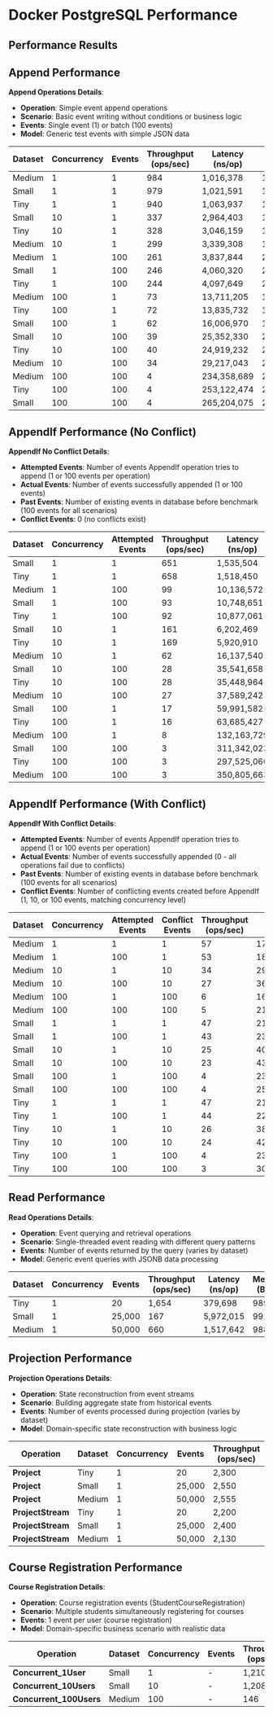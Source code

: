 # Docker PostgreSQL Performance

## Performance Results

## Append Performance

**Append Operations Details**:
- **Operation**: Simple event append operations
- **Scenario**: Basic event writing without conditions or business logic
- **Events**: Single event (1) or batch (100 events)
- **Model**: Generic test events with simple JSON data

| Dataset | Concurrency | Events | Throughput (ops/sec) | Latency (ns/op) | Memory (B/op) | Allocations |
|---------|-------------|--------|---------------------|-----------------|---------------|-------------|
| Medium | 1 | 1 | 984 | 1,016,378 | 1,877 | 55 |
| Small | 1 | 1 | 979 | 1,021,591 | 1,901 | 55 |
| Tiny | 1 | 1 | 940 | 1,063,937 | 1,875 | 55 |
| Small | 10 | 1 | 337 | 2,964,403 | 17,553 | 521 |
| Tiny | 10 | 1 | 328 | 3,046,159 | 17,525 | 521 |
| Medium | 10 | 1 | 299 | 3,339,308 | 17,522 | 521 |
| Medium | 1 | 100 | 261 | 3,837,844 | 209,569 | 2,053 |
| Small | 1 | 100 | 246 | 4,060,320 | 209,981 | 2,053 |
| Tiny | 1 | 100 | 244 | 4,097,649 | 210,149 | 2,054 |
| Medium | 100 | 1 | 73 | 13,711,205 | 182,523 | 5,257 |
| Tiny | 100 | 1 | 72 | 13,835,732 | 182,497 | 5,258 |
| Small | 100 | 1 | 62 | 16,006,970 | 182,861 | 5,258 |
| Small | 10 | 100 | 39 | 25,352,330 | 2,095,482 | 20,496 |
| Tiny | 10 | 100 | 40 | 24,919,232 | 2,096,906 | 20,505 |
| Medium | 10 | 100 | 34 | 29,217,043 | 2,094,413 | 20,490 |
| Medium | 100 | 100 | 4 | 234,358,689 | 2,095,436 | 205,059 |
| Tiny | 100 | 100 | 4 | 253,122,474 | 2,096,825 | 205,114 |
| Small | 100 | 100 | 4 | 265,204,075 | 2,095,318 | 205,066 |

## AppendIf Performance (No Conflict)

**AppendIf No Conflict Details**:
- **Attempted Events**: Number of events AppendIf operation tries to append (1 or 100 events per operation)
- **Actual Events**: Number of events successfully appended (1 or 100 events)
- **Past Events**: Number of existing events in database before benchmark (100 events for all scenarios)
- **Conflict Events**: 0 (no conflicts exist)

| Dataset | Concurrency | Attempted Events | Throughput (ops/sec) | Latency (ns/op) | Memory (B/op) | Allocations |
|---------|-------------|------------------|---------------------|-----------------|---------------|-------------|
| Small | 1 | 1 | 651 | 1,535,504 | 4,459 | 95 |
| Tiny | 1 | 1 | 658 | 1,518,450 | 4,465 | 95 |
| Medium | 1 | 100 | 99 | 10,136,572 | 213,737 | 2,092 |
| Small | 1 | 100 | 93 | 10,748,651 | 213,802 | 2,092 |
| Tiny | 1 | 100 | 92 | 10,877,061 | 214,163 | 2,094 |
| Small | 10 | 1 | 161 | 6,202,469 | 43,309 | 918 |
| Tiny | 10 | 1 | 169 | 5,920,910 | 43,420 | 921 |
| Medium | 10 | 1 | 62 | 16,137,540 | 43,184 | 914 |
| Small | 10 | 100 | 28 | 35,541,658 | 2,133,903 | 20,905 |
| Tiny | 10 | 100 | 28 | 35,448,964 | 2,136,494 | 20,922 |
| Medium | 10 | 100 | 27 | 37,589,242 | 2,132,165 | 20,893 |
| Small | 100 | 1 | 17 | 59,991,582 | 442,743 | 9,274 |
| Tiny | 100 | 1 | 16 | 63,685,427 | 441,085 | 9,270 |
| Medium | 100 | 1 | 8 | 132,163,729 | 440,483 | 9,269 |
| Small | 100 | 100 | 3 | 311,342,023 | 2,134,947 | 209,075 |
| Tiny | 100 | 100 | 3 | 297,525,060 | 2,135,738 | 209,122 |
| Medium | 100 | 100 | 3 | 350,805,663 | 2,133,741 | 209,041 |

## AppendIf Performance (With Conflict)

**AppendIf With Conflict Details**:
- **Attempted Events**: Number of events AppendIf operation tries to append (1 or 100 events per operation)
- **Actual Events**: Number of events successfully appended (0 - all operations fail due to conflicts)
- **Past Events**: Number of existing events in database before benchmark (100 events for all scenarios)
- **Conflict Events**: Number of conflicting events created before AppendIf (1, 10, or 100 events, matching concurrency level)

| Dataset | Concurrency | Attempted Events | Conflict Events | Throughput (ops/sec) | Latency (ns/op) | Memory (B/op) | Allocations |
|---------|-------------|------------------|-----------------|---------------------|-----------------|---------------|-------------|
| Medium | 1 | 1 | 1 | 57 | 17,503,340 | 5,865 | 144 |
| Medium | 1 | 100 | 1 | 53 | 18,956,997 | 214,815 | 2,140 |
| Medium | 10 | 1 | 10 | 34 | 29,250,650 | 57,151 | 1,405 |
| Medium | 10 | 100 | 10 | 27 | 36,491,811 | 2,144,395 | 21,372 |
| Medium | 100 | 1 | 100 | 6 | 166,019,014 | 581,526 | 14,178 |
| Medium | 100 | 100 | 100 | 5 | 216,381,090 | 2,146,916 | 213,806 |
| Small | 1 | 1 | 1 | 47 | 21,263,682 | 5,907 | 144 |
| Small | 1 | 100 | 1 | 43 | 23,517,665 | 214,845 | 2,141 |
| Small | 10 | 1 | 10 | 25 | 40,611,760 | 57,216 | 1,406 |
| Small | 10 | 100 | 10 | 23 | 43,642,002 | 2,143,954 | 21,379 |
| Small | 100 | 1 | 100 | 4 | 230,691,143 | 579,527 | 14,176 |
| Small | 100 | 100 | 100 | 4 | 256,274,453 | 2,146,931 | 213,822 |
| Tiny | 1 | 1 | 1 | 47 | 21,266,647 | 5,890 | 144 |
| Tiny | 1 | 100 | 1 | 44 | 22,743,746 | 215,146 | 2,143 |
| Tiny | 10 | 1 | 10 | 26 | 38,563,592 | 57,385 | 1,406 |
| Tiny | 10 | 100 | 10 | 24 | 42,527,353 | 2,146,439 | 21,389 |
| Tiny | 100 | 1 | 100 | 4 | 231,909,009 | 585,446 | 14,214 |
| Tiny | 100 | 100 | 100 | 3 | 306,809,588 | 2,147,628 | 213,946 |
## Read Performance

**Read Operations Details**:
- **Operation**: Event querying and retrieval operations
- **Scenario**: Single-threaded event reading with different query patterns
- **Events**: Number of events returned by the query (varies by dataset)
- **Model**: Generic event queries with JSONB data processing

| Dataset | Concurrency | Events | Throughput (ops/sec) | Latency (ns/op) | Memory (B/op) | Allocations |
|---------|-------------|--------|---------------------|-----------------|---------------|-------------|
| Tiny | 1 | 20 | 1,654 | 379,698 | 989 | 21 |
| Small | 1 | 25,000 | 167 | 5,972,015 | 991 | 21 |
| Medium | 1 | 50,000 | 660 | 1,517,642 | 988 | 21 |

## Projection Performance

**Projection Operations Details**:
- **Operation**: State reconstruction from event streams
- **Scenario**: Building aggregate state from historical events
- **Events**: Number of events processed during projection (varies by dataset)
- **Model**: Domain-specific state reconstruction with business logic

| Operation | Dataset | Concurrency | Events | Throughput (ops/sec) | Latency (ns/op) | Memory (B/op) | Allocations |
|-----------|---------|-------------|--------|---------------------|-----------------|---------------|-------------|
| **Project** | Tiny | 1 | 20 | 2,300 | 434,857 | 2,036 | 37 |
| **Project** | Small | 1 | 25,000 | 2,550 | 391,810 | 2,036 | 37 |
| **Project** | Medium | 1 | 50,000 | 2,555 | 391,495 | 2,036 | 37 |
| **ProjectStream** | Tiny | 1 | 20 | 2,200 | 454,545 | 2,040 | 38 |
| **ProjectStream** | Small | 1 | 25,000 | 2,400 | 416,667 | 2,038 | 38 |
| **ProjectStream** | Medium | 1 | 50,000 | 2,130 | 469,442 | 11,079 | 48 |

## Course Registration Performance

**Course Registration Details**:
- **Operation**: Course registration events (StudentCourseRegistration)
- **Scenario**: Multiple students simultaneously registering for courses
- **Events**: 1 event per user (course registration)
- **Model**: Domain-specific business scenario with realistic data

| Operation | Dataset | Concurrency | Events | Throughput (ops/sec) | Latency (ns/op) | Memory (B/op) | Allocations |
|-----------|---------|-------------|--------|---------------------|-----------------|---------------|-------------|
| **Concurrent_1User** | Small | 1 | - | 1,210 | 225,217 | 2,537 | 51 |
| **Concurrent_10Users** | Small | 10 | - | 1,208 | 807,331 | 26,033 | 530 |
| **Concurrent_100Users** | Medium | 100 | - | 146 | 6,854,788 | 269,465 | 5,543 |
